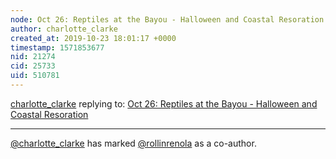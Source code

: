 ```yaml
---
node: Oct 26: Reptiles at the Bayou - Halloween and Coastal Resoration
author: charlotte_clarke
created_at: 2019-10-23 18:01:17 +0000
timestamp: 1571853677
nid: 21274
cid: 25733
uid: 510781
---
```




[charlotte_clarke](../profile/charlotte_clarke) replying to: [Oct 26: Reptiles at the Bayou - Halloween and Coastal Resoration](../notes/charlotte_clarke/10-23-2019/reptiles-at-the-bayou-halloween-and-coastal-resoration)

----
 [@charlotte_clarke](/profile/charlotte_clarke) has marked [@rollinrenola](/profile/rollinrenola) as a co-author. 